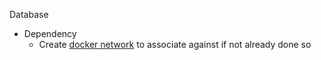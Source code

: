 Database

* Dependency
  * Create [docker network](https://github.com/Cuates/container/tree/main/docker/command) to associate against if not already done so
